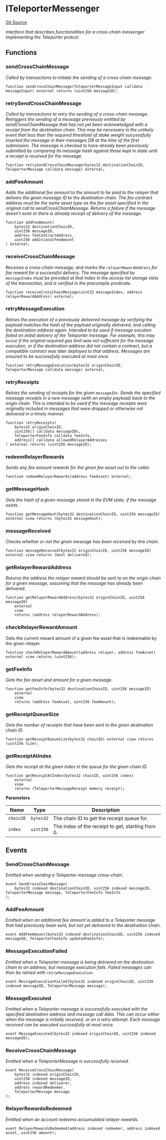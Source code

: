 # ITeleporterMessenger
[Git Source](https://github.com/ava-labs/teleporter/blob/4e46f28c075e9bfc858fb8bbe266f5b4cb45a0be/src/Teleporter/ITeleporterMessenger.sol)

*Interface that describes functionalities for a cross-chain messenger implementing the Teleporter protcol.*


## Functions
### sendCrossChainMessage

*Called by transactions to initiate the sending of a cross-chain message.*


```solidity
function sendCrossChainMessage(TeleporterMessageInput calldata messageInput) external returns (uint256 messageID);
```

### retrySendCrossChainMessage

*Called by transactions to retry the sending of a cross-chain message.
Retriggers the sending of a message previously emitted by sendCrossChainMessage that has not yet been acknowledged
with a receipt from the destination chain. This may be necessary in the unlikely event that less than the required
threshold of stake weight successfully inserted the message in their messages DB at the time of the first submission.
The message is checked to have already been previously submitted by comparing its message hash against those kept in
state until a receipt is received for the message.*


```solidity
function retrySendCrossChainMessage(bytes32 destinationChainID, TeleporterMessage calldata message) external;
```

### addFeeAmount

*Adds the additional fee amount to the amount to be paid to the relayer that delivers
the given message ID to the destination chain.
The fee contract address must be the same asset type as the fee asset specified in the original
call to sendCrossChainMessage. Returns a failure if the message doesn't exist or there is already
receipt of delivery of the message.*


```solidity
function addFeeAmount(
    bytes32 destinationChainID,
    uint256 messageID,
    address feeContractAddress,
    uint256 additionalFeeAmount
) external;
```

### receiveCrossChainMessage

*Receives a cross-chain message, and marks the `relayerRewardAddress` for fee reward for a successful delivery.
The message specified by `messageIndex` must be provided at that index in the access list storage slots of the transaction,
and is verified in the precompile predicate.*


```solidity
function receiveCrossChainMessage(uint32 messageIndex, address relayerRewardAddress) external;
```

### retryMessageExecution

*Retries the execution of a previously delivered message by verifying the payload matches
the hash of the payload originally delivered, and calling the destination address again.
Intended to be used if message excution failed on initial delivery of the Teleporter message.
For example, this may occur if the original required gas limit was not sufficient for the message
execution, or if the destination address did not contain a contract, but a compatible contract
was later deployed to that address. Messages are ensured to be successfully executed at most once.*


```solidity
function retryMessageExecution(bytes32 originChainID, TeleporterMessage calldata message) external;
```

### retryReceipts

*Retries the sending of receipts for the given `messageIDs`.
Sends the specified message receipts in a new message (with an empty payload) back to the origin chain.
This is intended to be used if the message receipts were originally included in messages that were dropped
or otherwise not delivered in a timely manner.*


```solidity
function retryReceipts(
    bytes32 originChainID,
    uint256[] calldata messageIDs,
    TeleporterFeeInfo calldata feeInfo,
    address[] calldata allowedRelayerAddresses
) external returns (uint256 messageID);
```

### redeemRelayerRewards

*Sends any fee amount rewards for the given fee asset out to the caller.*


```solidity
function redeemRelayerRewards(address feeAsset) external;
```

### getMessageHash

*Gets the hash of a given message stored in the EVM state, if the message exists.*


```solidity
function getMessageHash(bytes32 destinationChainID, uint256 messageID) external view returns (bytes32 messageHash);
```

### messageReceived

*Checks whether or not the given message has been received by this chain.*


```solidity
function messageReceived(bytes32 originChainID, uint256 messageID) external view returns (bool delivered);
```

### getRelayerRewardAddress

*Returns the address the relayer reward should be sent to on the origin chain
for a given message, assuming that the message has already been delivered.*


```solidity
function getRelayerRewardAddress(bytes32 originChainID, uint256 messageID)
    external
    view
    returns (address relayerRewardAddress);
```

### checkRelayerRewardAmount

Gets the current reward amount of a given fee asset that is redeemable by the given relayer.


```solidity
function checkRelayerRewardAmount(address relayer, address feeAsset) external view returns (uint256);
```

### getFeeInfo

*Gets the fee asset and amount for a given message.*


```solidity
function getFeeInfo(bytes32 destinationChainID, uint256 messageID)
    external
    view
    returns (address feeAsset, uint256 feeAmount);
```

### getReceiptQueueSize

*Gets the number of receipts that have been sent to the given destination chain ID.*


```solidity
function getReceiptQueueSize(bytes32 chainID) external view returns (uint256 size);
```

### getReceiptAtIndex

*Gets the receipt at the given index in the queue for the given chain ID.*


```solidity
function getReceiptAtIndex(bytes32 chainID, uint256 index)
    external
    view
    returns (TeleporterMessageReceipt memory receipt);
```
**Parameters**

|Name|Type|Description|
|----|----|-----------|
|`chainID`|`bytes32`|The chain ID to get the receipt queue for.|
|`index`|`uint256`|The index of the receipt to get, starting from 0.|


## Events
### SendCrossChainMessage
*Emitted when sending a Teleporter message cross-chain.*


```solidity
event SendCrossChainMessage(
    bytes32 indexed destinationChainID, uint256 indexed messageID, TeleporterMessage message, TeleporterFeeInfo feeInfo
);
```

### AddFeeAmount
*Emitted when an additional fee amount is added to a Teleporter message that had previously
been sent, but not yet delivered to the destination chain.*


```solidity
event AddFeeAmount(bytes32 indexed destinationChainID, uint256 indexed messageID, TeleporterFeeInfo updatedFeeInfo);
```

### MessageExecutionFailed
*Emitted when a Teleporter message is being delivered on the destination chain to an address,
but message execution fails. Failed messages can then be retried with `retryMessageExecution`*


```solidity
event MessageExecutionFailed(bytes32 indexed originChainID, uint256 indexed messageID, TeleporterMessage message);
```

### MessageExecuted
*Emitted when a Teleporter message is successfully executed with the
specified destination address and message call data. This can occur either when
the message is initially received, or on a retry attempt.
Each message received can be executed successfully at most once.*


```solidity
event MessageExecuted(bytes32 indexed originChainID, uint256 indexed messageID);
```

### ReceiveCrossChainMessage
*Emitted when a TeleporterMessage is successfully received.*


```solidity
event ReceiveCrossChainMessage(
    bytes32 indexed originChainID,
    uint256 indexed messageID,
    address indexed deliverer,
    address rewardRedeemer,
    TeleporterMessage message
);
```

### RelayerRewardsRedeemed
*Emitted when an account redeems accumulated relayer rewards.*


```solidity
event RelayerRewardsRedeemed(address indexed redeemer, address indexed asset, uint256 amount);
```

